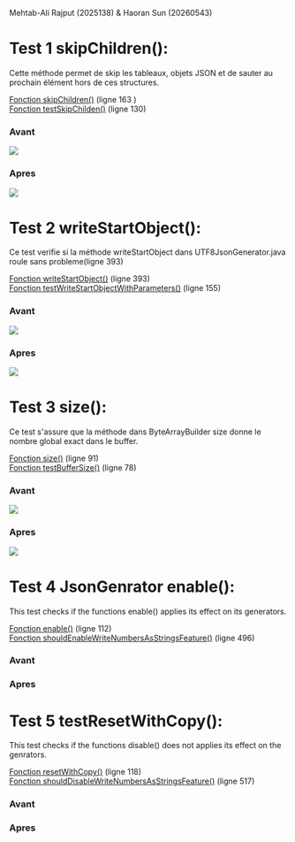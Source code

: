 Mehtab-Ali Rajput (2025138) & Haoran Sun (20260543)

# Test 1 skipChildren():

Cette méthode permet de skip les tableaux, objets JSON et de sauter au prochain élément hors de ces structures.

[Fonction skipChildren()](src\main\java\com\fasterxml\jackson\core\util\JsonParserSequence.java) (ligne 163 ) <br>
[Fonction testSkipChilden()](src\test\java\com\fasterxml\jackson\core\read\ParserSequenceTest.java) (ligne 130)

### Avant

<img src="tache2_test\Test1Avant.png"/>

### Apres

<img src="tache2_test\Test1Apres.png"/>

# Test 2 writeStartObject():

Ce test verifie si la méthode writeStartObject dans UTF8JsonGenerator.java roule sans probleme(ligne 393)

[Fonction writeStartObject()](src\main\java\com\fasterxml\jackson\core\json\UTF8JsonGenerator.java) (ligne 393) <br>
[Fonction testWriteStartObjectWithParameters()](src\test\java\com\fasterxml\jackson\core\write\UTF8GeneratorTest.java) (ligne 155)

### Avant

<img src="tache2_test\test2avant.png"/>

### Apres

<img src="tache2_test\test2apres.png"/>

# Test 3 size():

Ce test s'assure que la méthode dans ByteArrayBuilder size donne le nombre global exact dans le buffer.

[Fonction size()](src\main\java\com\fasterxml\jackson\core\util\ByteArrayBuilder.java) (ligne 91) <br>
[Fonction testBufferSize()](src\test\java\com\fasterxml\jackson\core\util\ByteArrayBuilderTest.java) (ligne 78)

### Avant

<img src="tache2_test\test4avant.png"/>

### Apres

<img src="tache2_test\test4Apres.png"/>

# Test 4 JsonGenrator enable():

This test checks if the functions enable() applies its effect on its generators.

[Fonction enable()](src\main\java\com\fasterxml\jackson\core\util\JsonGeneratorDelegate.java) (ligne 112) <br>
[Fonction shouldEnableWriteNumbersAsStringsFeature()](src\test\java\com\fasterxml\jackson\core\util\DelegatesTest.java) (ligne 496)

### Avant

### Apres

# Test 5 testResetWithCopy():

This test checks if the functions disable() does not applies its effect on the genrators.

[Fonction resetWithCopy()](src\main\java\com\fasterxml\jackson\core\util\JsonGeneratorDelegate.java) (ligne 118) <br>
[Fonction shouldDisableWriteNumbersAsStringsFeature()](src\test\java\com\fasterxml\jackson\core\util\DelegatesTest.java) (ligne 517)

### Avant

### Apres
